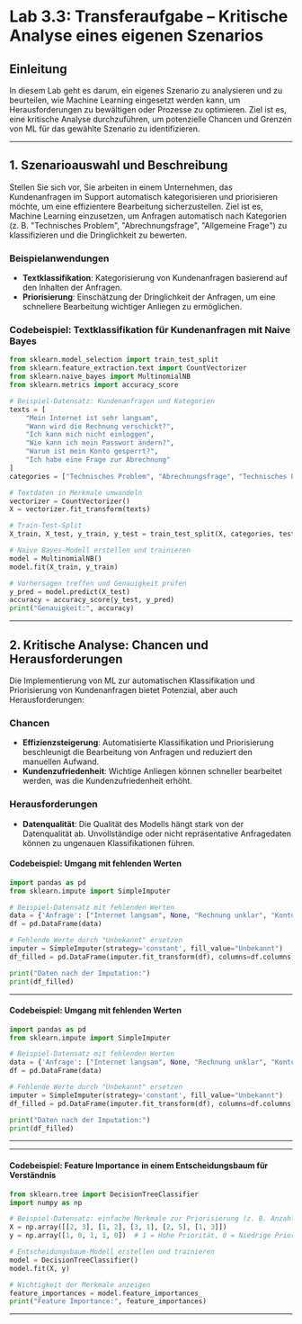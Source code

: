 # Lab 3.3: Transferaufgabe – Kritische Analyse eines eigenen Szenarios

## Einleitung
In diesem Lab geht es darum, ein eigenes Szenario zu analysieren und zu beurteilen, wie Machine Learning eingesetzt werden kann, um Herausforderungen zu bewältigen oder Prozesse zu optimieren. Ziel ist es, eine kritische Analyse durchzuführen, um potenzielle Chancen und Grenzen von ML für das gewählte Szenario zu identifizieren.

---

## 1. Szenarioauswahl und Beschreibung

Stellen Sie sich vor, Sie arbeiten in einem Unternehmen, das Kundenanfragen im Support automatisch kategorisieren und priorisieren möchte, um eine effizientere Bearbeitung sicherzustellen. Ziel ist es, Machine Learning einzusetzen, um Anfragen automatisch nach Kategorien (z. B. "Technisches Problem", "Abrechnungsfrage", "Allgemeine Frage") zu klassifizieren und die Dringlichkeit zu bewerten.

### Beispielanwendungen
- **Textklassifikation**: Kategorisierung von Kundenanfragen basierend auf den Inhalten der Anfragen.
- **Priorisierung**: Einschätzung der Dringlichkeit der Anfragen, um eine schnellere Bearbeitung wichtiger Anliegen zu ermöglichen.

### Codebeispiel: Textklassifikation für Kundenanfragen mit Naive Bayes

```python
from sklearn.model_selection import train_test_split
from sklearn.feature_extraction.text import CountVectorizer
from sklearn.naive_bayes import MultinomialNB
from sklearn.metrics import accuracy_score

# Beispiel-Datensatz: Kundenanfragen und Kategorien
texts = [
    "Mein Internet ist sehr langsam",
    "Wann wird die Rechnung verschickt?",
    "Ich kann mich nicht einloggen",
    "Wie kann ich mein Passwort ändern?",
    "Warum ist mein Konto gesperrt?",
    "Ich habe eine Frage zur Abrechnung"
]
categories = ["Technisches Problem", "Abrechnungsfrage", "Technisches Problem", "Technisches Problem", "Technisches Problem", "Abrechnungsfrage"]

# Textdaten in Merkmale umwandeln
vectorizer = CountVectorizer()
X = vectorizer.fit_transform(texts)

# Train-Test-Split
X_train, X_test, y_train, y_test = train_test_split(X, categories, test_size=0.3, random_state=42)

# Naive Bayes-Modell erstellen und trainieren
model = MultinomialNB()
model.fit(X_train, y_train)

# Vorhersagen treffen und Genauigkeit prüfen
y_pred = model.predict(X_test)
accuracy = accuracy_score(y_test, y_pred)
print("Genauigkeit:", accuracy)

```
---

## 2. Kritische Analyse: Chancen und Herausforderungen

Die Implementierung von ML zur automatischen Klassifikation und Priorisierung von Kundenanfragen bietet Potenzial, aber auch Herausforderungen:

### Chancen

- **Effizienzsteigerung**: Automatisierte Klassifikation und Priorisierung beschleunigt die Bearbeitung von Anfragen und reduziert den manuellen Aufwand.
- **Kundenzufriedenheit**: Wichtige Anliegen können schneller bearbeitet werden, was die Kundenzufriedenheit erhöht.

### Herausforderungen

- **Datenqualität**: Die Qualität des Modells hängt stark von der Datenqualität ab. Unvollständige oder nicht repräsentative Anfragedaten können zu ungenauen Klassifikationen führen.
  
#### Codebeispiel: Umgang mit fehlenden Werten

```python
import pandas as pd
from sklearn.impute import SimpleImputer

# Beispiel-Datensatz mit fehlenden Werten
data = {'Anfrage': ["Internet langsam", None, "Rechnung unklar", "Konto gesperrt", None]}
df = pd.DataFrame(data)

# Fehlende Werte durch "Unbekannt" ersetzen
imputer = SimpleImputer(strategy='constant', fill_value="Unbekannt")
df_filled = pd.DataFrame(imputer.fit_transform(df), columns=df.columns)

print("Daten nach der Imputation:")
print(df_filled)

```
---
#### Codebeispiel: Umgang mit fehlenden Werten

```python
import pandas as pd
from sklearn.impute import SimpleImputer

# Beispiel-Datensatz mit fehlenden Werten
data = {'Anfrage': ["Internet langsam", None, "Rechnung unklar", "Konto gesperrt", None]}
df = pd.DataFrame(data)

# Fehlende Werte durch "Unbekannt" ersetzen
imputer = SimpleImputer(strategy='constant', fill_value="Unbekannt")
df_filled = pd.DataFrame(imputer.fit_transform(df), columns=df.columns)

print("Daten nach der Imputation:")
print(df_filled)

```
---


---

#### Codebeispiel: Feature Importance in einem Entscheidungsbaum für Verständnis

```python
from sklearn.tree import DecisionTreeClassifier
import numpy as np

# Beispiel-Datensatz: einfache Merkmale zur Priorisierung (z. B. Anzahl Keywords, Dringlichkeit)
X = np.array([[2, 3], [1, 2], [3, 1], [2, 5], [1, 3]])
y = np.array([1, 0, 1, 1, 0])  # 1 = Hohe Priorität, 0 = Niedrige Priorität

# Entscheidungsbaum-Modell erstellen und trainieren
model = DecisionTreeClassifier()
model.fit(X, y)

# Wichtigkeit der Merkmale anzeigen
feature_importances = model.feature_importances_
print("Feature Importance:", feature_importances)

```
---
